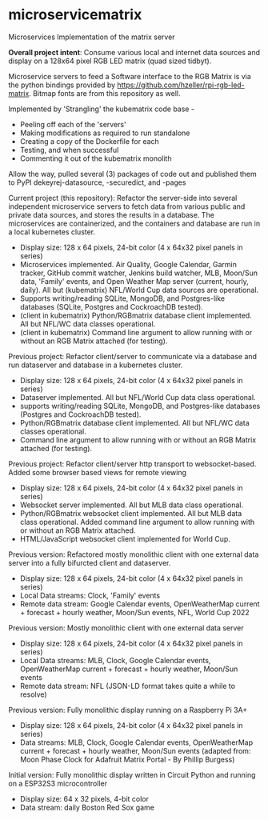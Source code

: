 # microservicematrix
Microservices Implementation of the matrix server

<b>Overall project intent</b>: Consume various local and internet data sources and display on a 128x64 pixel RGB LED matrix (quad sized tidbyt).

Microservice servers to feed a Software interface to the RGB Matrix is via the python bindings provided by https://github.com/hzeller/rpi-rgb-led-matrix. Bitmap fonts are from this repository as well.

Implemented by 'Strangling' the kubematrix code base - 
- Peeling off each of the 'servers'
- Making modifications as required to run standalone
- Creating a copy of the Dockerfile for each
- Testing, and when successful
- Commenting it out of the kubematrix monolith

Allow the way, pulled several (3) packages of code out and published them to PyPI dekeyrej-datasource, -securedict, and -pages

Current project (this repository): Refactor the server-side into several independent microservice servers to fetch data from various public and private data sources, and stores the results in a database.  The microservices are containerized, and the containers and database are run in a local kubernetes cluster.
- Display size: 128 x 64 pixels, 24-bit color (4 x 64x32 pixel panels in series)
- Microservices implemented.  Air Quality, Google Calendar, Garmin tracker, GitHub commit watcher, Jenkins build watcher, MLB, Moon/Sun data, 'Family' events, and Open Weather Map server (current, hourly, daily). All but (kubematrix) NFL/World Cup data sources are operational.
- Supports writing/reading SQLite, MongoDB, and Postgres-like databases (SQLite, Postgres and CockroachDB tested).
- (client in kubematrix) Python/RGBmatrix database client implemented. All but NFL/WC data classes operational.
- (client in kubematrix) Command line argument to allow running with or without an RGB Matrix attached (for testing).

Previous project: Refactor client/server to communicate via a database and run dataserver and database in a kubernetes cluster.
- Display size: 128 x 64 pixels, 24-bit color (4 x 64x32 pixel panels in series)
- Dataserver implemented.  All but NFL/World Cup data class operational.
- supports writing/reading SQLite, MongoDB, and Postgres-like databases (Postgres and CockroachDB tested).
- Python/RGBmatrix database client implemented. All but NFL/WC data classes operational.
- Command line argument to allow running with or without an RGB Matrix attached (for testing).

Previous project: Refactor client/server http transport to websocket-based. Added some browser based views for remote viewing
- Display size: 128 x 64 pixels, 24-bit color (4 x 64x32 pixel panels in series)
- Websocket server implemented.  All but MLB data class operational.
- Python/RGBmatrix websocket client implemented. All but MLB data class operational. Added command line argument to allow running with or without an RGB Matrix attached.
- HTML/JavaScript websocket client implemented for World Cup.

Previous version: Refactored mostly monolithic client with one external data server into a fully bifurcted client and dataserver.
- Display size: 128 x 64 pixels, 24-bit color (4 x 64x32 pixel panels in series)
- Local Data streams: Clock, 'Family' events
- Remote data stream: Google Calendar events, OpenWeatherMap current + forecast + hourly weather, Moon/Sun events, NFL, World Cup 2022

Previous version: Mostly monolithic client with one external data server
- Display size: 128 x 64 pixels, 24-bit color (4 x 64x32 pixel panels in series)
- Local Data streams: MLB, Clock, Google Calendar events, OpenWeatherMap current + forecast + hourly weather, Moon/Sun events
- Remote data stream: NFL (JSON-LD format takes quite a while to resolve)

Previous version: Fully monolithic display running on a Raspberry Pi 3A+
- Display size: 128 x 64 pixels, 24-bit color (4 x 64x32 pixel panels in series)
- Data streams: MLB, Clock, Google Calendar events, OpenWeatherMap current + forecast + hourly weather, Moon/Sun events (adapted from: Moon Phase Clock for Adafruit Matrix Portal - By Phillip Burgess)

Initial version: Fully monolithic display written in Circuit Python and running on a ESP32S3 microcontroller
- Display size: 64 x 32 pixels, 4-bit color
- Data stream: daily Boston Red Sox game
